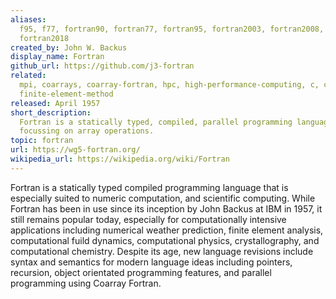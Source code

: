 ```yaml
---
aliases:
  f95, f77, fortran90, fortran77, fortran95, fortran2003, fortran2008,
  fortran2018
created_by: John W. Backus
display_name: Fortran
github_url: https://github.com/j3-fortran
related:
  mpi, coarrays, coarray-fortran, hpc, high-performance-computing, c, compiler,
  finite-element-method
released: April 1957
short_description:
  Fortran is a statically typed, compiled, parallel programming language
  focussing on array operations.
topic: fortran
url: https://wg5-fortran.org/
wikipedia_url: https://wikipedia.org/wiki/Fortran
---
```


Fortran is a statically typed compiled programming language that is especially
suited to numeric computation, and scientific computing. While Fortran has been
in use since its inception by John Backus at IBM in 1957, it still remains
popular today, especially for computationally intensive applications including
numerical weather prediction, finite element analysis, computational fuild
dynamics, computational physics, crystallography, and computational chemistry.
Despite its age, new language revisions include syntax and semantics for modern
language ideas including pointers, recursion, object orientated programming
features, and parallel programming using Coarray Fortran.
